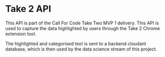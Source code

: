 # Take 2 API

This API is part of the Call For Code Take Two MVP 1 delivery. This API is used to capture the data highlighted by users through the Take 2 Chrome extension tool. 

The highlighted and categorised text is sent to a backend cloudant database, which is then used by the data science stream of this project.  






